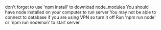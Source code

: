 don't forget to use 'npm install' to download node_modules
You should have node installed on your computer to run server
You may not be able to connect to database if you are using VPN so turn it off
Run 'npm run node' or 'npm run nodemon' to start server